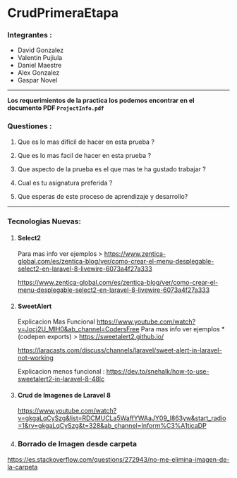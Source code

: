 # CrudPrimeraEtapa

### Integrantes :

- David Gonzalez
- Valentin Pujiula  
- Daniel Maestre 
- Alex Gonzalez
- Gaspar Novel

--- 

**Los requerimientos de la practica los podemos encontrar en el documento PDF `ProjectInfo.pdf`**

### Questiones :

1. Que es lo mas dificil de hacer en esta prueba ?

1. Que es lo mas facil de hacer en esta prueba ?

1. Que aspecto de la prueba es el que mas te ha gustado trabajar ?

1. Cual es tu asignatura preferida ?

1. Que esperas de este proceso de aprendizaje y desarrollo?



---

### Tecnologias Nuevas:

1. #### Select2
     
     Para mas info ver ejemplos > https://www.zentica-global.com/es/zentica-blog/ver/como-crear-el-menu-desplegable-select2-en-laravel-8-livewire-6073a4f27a333 


     https://www.zentica-global.com/es/zentica-blog/ver/como-crear-el-menu-desplegable-select2-en-laravel-8-livewire-6073a4f27a333



1. #### SweetAlert


    Explicacion Mas Funcional https://www.youtube.com/watch?v=Jocj2U_MlH0&ab_channel=CodersFree
    Para mas info ver ejemplos *(codepen exports) > https://sweetalert2.github.io/ 

    https://laracasts.com/discuss/channels/laravel/sweet-alert-in-laravel-not-working

    Explicacion menos funcional : https://dev.to/snehalk/how-to-use-sweetalert2-in-laravel-8-48lc

1. #### Crud de Imagenes de Laravel 8 

    https://www.youtube.com/watch?v=gkgaLqCySzg&list=RDCMUCLa5WaffYWAaJY09_l863yw&start_radio=1&rv=gkgaLqCySzg&t=328&ab_channel=Inform%C3%A1ticaDP 

1. ### Borrado de Imagen desde carpeta 

https://es.stackoverflow.com/questions/272943/no-me-elimina-imagen-de-la-carpeta